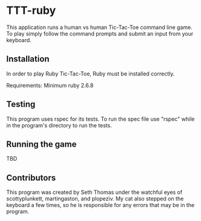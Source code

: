 # TTT-ruby

This application runs a human vs human Tic-Tac-Toe command line game. To play simply follow the command prompts and submit an input from your keyboard. 

## Installation

In order to play Ruby Tic-Tac-Toe, Ruby must be installed correctly. 

Requirements:
Minimum ruby 2.6.8


## Testing

This program uses rspec for its tests. To run the spec file use "rspec" while in the program's directory to run the tests.

## Running the game

TBD

## Contributors

This program was created by Seth Thomas under the watchful eyes of scottyplunkett, martingaston, and plopeziv. My cat also stepped on the keyboard a few times, so he is responsible for any errors that may be in the program.
